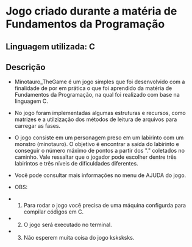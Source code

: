 # Jogo criado durante a matéria de Fundamentos da Programação

## Linguagem utilizada: C

## Descrição

- Minotauro_TheGame é um jogo simples que foi desenvolvido com a finalidade de por em prática o que foi aprendido da matéria de Fundamentos da Programação, na qual foi realizado com base na linguagem C.

- No jogo foram implementadas algumas estruturas e recursos, como matrizes e a utilzização dos métodos de leitura de arquivos para carregar as fases.

- O jogo consiste em um personagem preso em um labirinto com um monstro (minotauro). O objetivo é encontrar a saída do labirinto e conseguir o número máximo de pontos a partir dos "." coletados no caminho. Vale ressaltar que o jogador pode escolher dentre três labirintos e três níveis de dificuldades diferentes.

- Você pode consultar mais informações no menu de AJUDA do jogo.

- OBS:
- 1.  Para rodar o jogo você precisa de uma máquina configurda para compilar códigos em C.
- 2.  O jogo será executado no terminal.
- 3.  Não esperem muita coisa do jogo ksksksks.
